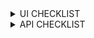 <details>
<summary>UI CHECKLIST</summary>

# Login page.
- Verify access to Login page.
- Verify direct access to Login page.
- Verify sign in with empty user credentials.
- Verify sign in with Not registered email, empty password.
- Verify sign in with Not registered email, with password < 6.
- Verify sign in with Not registered email, with password = 6.
- Verify sign in with Valid email, invalid password = 6.
- Verify sign in with Valid email, invalid password < 6.
- Verify sign in with valid user credentials.
- Verify redirection to pages using Header buttons (Register page).
- Verify redirection to pages using Header buttons (Forgot password page).
- Verify redirection to pages using Header buttons (List of orders page).
- Verify redirection to pages using Header buttons (Main page).
# Main page.
- Verify access to Main page.
- Verify all ingredients items presence on Main page.
- Verify top titles color changes when scrolling.
- Verify user can drag a single ingredient to Constructor.
- Verify user can drag all ingredient to Constructor.
- Verify ingredients counter changes after dragging 3 ingredients to Constructor.
- Verify ingredients counter changes after dragging 10 ingredients to Constructor.
- Verify bun's counter changes after dragging to Constructor.
- Verify buns change in Construction.
- Verify user can delete an ingredient from Construction.
- Verify total price changes according to the ingredients in the order.
- Verify order empty.
- Verify order with Single bun.
- Verify order with Bun + single ingredient.
- Verify order with Bun + not single ingredient.
- Verify order with No bun, random ingredient number.
- Verify all ingredient title open window with Nutrition.
- Verify redirection to pages using Header buttons (List of orders).
- Verify redirection to pages using Header buttons (Account page).
# Orders page.
- Verify access to Orders page.
- Verify direct access to Orders page.
- Verify order items have Info window.
- Verify new order added to in progress.
- Verify transfer new order to ready.
- Verify presence of the order total price in order item.
- Verify changes in Total orders number and today orders number.
# Register page.
- Verify access to Register page.
- Verify direct access to Register page.
- Verify registration with Empty user credentials.
- Verify registration with Empty login.
- Verify registration with Empty email.
- Verify registration with Empty password.
- Verify presence of error message if password less than 6 chars.
- Verify registration with a different password length (< 6).
- Verify registration with a different password length (100).
- Verify registration with a different password length (10).
- Verify registration with a different invalid name values (1 char).
- Verify registration with a different invalid name values (10 digits).
- Verify registration with a different invalid name values (special chars).
- Verify registration with a different invalid name values (100 char).
- Verify registration with a different invalid name values (2 strings).
- Verify registration with a different invalid name values (3 strings).
- Verify registration with a different invalid name values (front space string).
- Verify registration with a different invalid name values (back space string).
- Verify registration with a different invalid email format (without "@").
- Verify registration with a different invalid email format (without domain part).
- Verify registration with a different invalid email format (without username part).
- Verify registration with a different email format (one dot in username).
- Verify registration with a different email format (two dots in username).
- Verify registration with a different email format (underscore in username).
- Verify registration with a different email format (three underscores in username).
- Verify registration with a different email format (dash in username).
- Verify registration with a different email format (three dashes in username).
- Verify registration with a different email format (dash and dot in username).
- Verify presence of the error message if invalid email format.
- Verify registration with valid user credentials.
- Verify presence of the error message if using exist user credentials.
- Verify LogIn of new registered user.
- Verify redirection to Login page click Entry link.
- Verify redirection to pages using Header buttons (List of orders page).
- Verify redirection to pages using Header buttons (Main page).
- Verify redirection to pages using Header buttons (Login page).
# Forgot-password page.
- Verify access to Forgot-password page.
- Verify direct access to Forgot-password page.
- Verify sending restore password link with invalid email (Empty email).
- Verify sending restore password link with invalid email (Not registered email).
- Verify sending restore password link with invalid email (Email without domain part).
- Verify sending restore password link with invalid email (Email without username part).
- Verify sending restore password link with invalid email (Random string).
- Verify sending restore password link with invalid email (Random number).
- Verify redirection to Login page clicking Entry link.
- Verify redirection to Reset page.
- Verify redirection to pages using Header buttons (from Forgot to List of orders page).
- Verify redirection to pages using Header buttons (from Forgot to Main page).
- Verify redirection to pages using Header buttons (from Forgot to Login page).
- Verify redirection to Login page.
- Verify no redirection with invalid credential.
- Verify no redirection with invalid credential.
- Verify no redirection with invalid credential.
- Verify user receive an email (Not registered email).
- Verify user receive an email (Registered email).
- Verify reset code structure in email.
- Verify user setup new password.
- Verify user sign in using new password.
- Verify redirection to pages using Header buttons (from Reset to List of orders page).
- Verify redirection to pages using Header buttons (from Reset to Main page).
- Verify redirection to pages using Header buttons (from Reset to Login page).
</details>

<details>
<summary>API CHECKLIST</summary>

# GET /ingredients:
- Verify response status code.
- Verify exist of payload in response.
- Verify number of ingredients.
- Verify values of ingredient items.
- Verify response code with invalid methods (POST: 404).
- Verify response code with invalid methods (PUT: 404).
- Verify response code with invalid methods (PATCH: 404).
- Verify status code with different type of headers (Content-Type: application/json; charset=utf-8: 200).
- Verify status code with different type of headers (Content-Type: None: 200).
- Verify status code with different type of headers (Content-Type: Application/Json: 200).
- Verify status code with different type of headers (Content-Type: APPLICATION/JSON: 200).
- Verify status code with different type of headers (Content-Type: APPLICATION/: 200).
- Verify status code with different type of headers (Content-Type: application/text: 200).
- Verify status code with different type of headers (Content-Type: application/html: 200).
- Verify status code with different type of headers (Content-Type: application/json, Authorization: "": 200).
- Verify status code with different type of headers (Content-Type: application/json, Authorization: "empty": 200).
- Verify status code with different type of headers (Content-Type: application/xml: 200).
# GET /orders/all:
- Verify response status code.
- Verify exist of payload in response.
- Verify types values in response.
- Verify number of orders.
- Verify response code with invalid methods (POST: 404).
- Verify response code with invalid methods (PUT: 404).
- Verify response code with invalid methods (PATCH: 404).
- Verify status code with different type of headers (Content-Type: application/json; charset=utf-8: 200).
- Verify status code with different type of headers (Content-Type: None: 200).
- Verify status code with different type of headers (Content-Type: Application/Json: 200).
- Verify status code with different type of headers (Content-Type: APPLICATION/JSON: 200).
- Verify status code with different type of headers (Content-Type: APPLICATION/: 200).
- Verify status code with different type of headers (Content-Type: application/text: 200).
- Verify status code with different type of headers (Content-Type: application/html: 200).
- Verify status code with different type of headers (Content-Type: application/json, Authorization: "": 200).
- Verify status code with different type of headers (Content-Type: application/json, Authorization: "empty": 200).
- Verify status code with different type of headers (Content-Type: application/xml: 200). 
# GET /auth/user:
- Verify response status code.
- Verify exist of payload in response.
- Verify types values in response.
- Verify user credentials in response.
- Verify response with invalid token (Empty token: 401).
- Verify response with invalid token (Invalid token: 401).
- Verify response code with invalid methods (POST: 403).
- Verify response code with invalid methods (PUT: 404).
# PATCH /auth/register:
- Verify response status code (email: 200).
- Verify response status code (name: 200).
- Verify response status code (password: 200).
- Verify exist of payload in response (email: 200).
- Verify exist of payload in response (name: 200).
- Verify exist of payload in response (password: 200).
- Verify types values in response (email: 200).
- Verify types values in response (name: 200).
- Verify types values in response (password: 200).
- Verify updates of user credentials (email: 200).
- Verify updates of user credentials (name: 200).
- Verify updates of user credentials (password: 200).
- Verify response with invalid token (email, Empty token: 401).
- Verify response with invalid token (email, Invalid token: 401).
- Verify response with invalid token (name, Empty token: 401).
- Verify response with invalid token (name, Invalid token: 401).
- Verify response with invalid token (password, Empty token: 401).
- Verify response with invalid token (password,Invalid token: 401).
- Verify response code with exist email patch.
# POST /auth/logout:
- Verify response status code.
- Verify exist of payload in response.
- Verify payload values in response.
- Verify response code with invalid token (Empty token: 401).
- Verify response code with invalid token (Invalid token: 401).
- Verify response with invalid token (Empty token: 401).
- Verify response with invalid token (Empty token: 401).
- Verify response code with invalid methods (GET: 404).
- Verify response code with invalid methods (PUT: 404).
- Verify response code with invalid methods (PATCH: 404).
# POST /orders:
- Verify response status code.
- Verify exist of payload in response. 
- Verify values type in response.
- Verify number of ingredients in response (Order with bun and 1 ingredient).
- Verify number of ingredients in response (Order with no bun and 3 ingredient).
- Verify different types of orders (Empty order: 400). 
- Verify different types of orders (Order with 1 bun and ingredients [1 to 10]: 200).
- Verify different types of orders (Order with 1 bun and 100 ingredients: 200).
- Verify different types of orders (Order with no bun and ingredients [1 to 10]: 200).
- Verify different types of orders (Order buns [1 to 5] and ingredients [1 to 5]: 200).
- Verify new user order in response (Single order).
- Verify new user order in response (3 orders).
- Verify new user order in response (20 order).
- Verify response error message with invalid token (Empty token).
- Verify response error message with invalid token (Invalid token).
- Verify changes of total and totalToday numbers. 
- Verify changes of total and totalToday numbers in all_orders.
- Verify price of order with bun.
- Verify response code with invalid token (Empty token: 401).
- Verify response code with invalid token (Invalid token: 401).
# POST /auth/register:
- Verify response status code.
- Verify exist of payload in response.
- Verify values type in response.
- Verify response code with empty credentials (No email: 403).
- Verify response code with empty credentials (No password: 403).
- Verify response code with empty credentials (No name: 403).
- Verify response code with empty credentials (All empty: 403).
- Verify response code with invalid types of method (GET: 404).
- Verify response code with invalid types of method (PUT: 404).
- Verify response code with invalid types of method (PATCH: 404).
- Verify response code with invalid type of body (None data_models: 403).
- Verify response code with invalid type of body (Invalid data_models: 403).
- Verify response code with different email (Email without "@": 400).
- Verify response code with different email (Email without domain part: 400).
- Verify response code with different email (Email without username part: 400).
- Verify response code with different email (Integer: 400).
- Verify response code with different email (Email with one dot in username: 200).
- Verify response code with different email (Email with two dots in username: 200).
- Verify response code with different email (Email with underscore in username: 200).
- Verify response code with different email (Email with three underscores in username: 200).
- Verify response code with different email (Email with dash in username: 200).
- Verify response code with different email (Email with three dashes in username: 200).
- Verify response code with different email (Email with dash and dot in username: 200).
- Verify response code with different password length (Password < 6: 404).
- Verify response code with different password length (Password = 100: 200).
- Verify response code with different name (User name with 1 char: 200).
- Verify response code with different name (User name with 10 digits: 404).
- Verify response code with different name (User name with special chars: 404).
- Verify response code with different name (User name with 100 char: 404).
- Verify response code with different name (User name with 2 strings: 404).
- Verify response code with different name (User name with 3 strings: 404).
- Verify response code with different name (User name with front space string: 404).
- Verify response code with different name (User name with back space string: 404).
- Verify response with exist user registration.
# POST /password-reset:
- Verify response status code.
- Verify exist of payload in response.
- Verify values in response.
- Verify reset code in email box (Not registered email).
- Verify reset code in email box (Registered email).
- Verify response code with invalid type of method (GET: 404).
- Verify response code with invalid type of method (PUT: 404).
- Verify response code with invalid type of method (PATCH: 404).
</details>